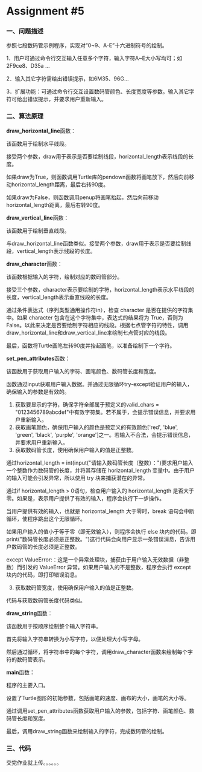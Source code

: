 # Assignment #5

### 一、问题描述

参照七段数码管示例程序，实现对“0~9、A-E”十六进制符号的绘制。

1．用户可通过命令行交互输入任意多个字符，输入字符A~E大小写均可；如2F9ce8、D35a ...

2．输入其它字符需给出错误提示，如6M35、96G…

3．扩展功能：可通过命令行交互设置数码管颜色、长度宽度等参数。输入其它字符可给出错误提示，并要求用户重新输入。

 

### 二、算法原理

**draw_horizontal_line**函数：

该函数用于绘制水平线段。

接受两个参数，draw用于表示是否要绘制线段，horizontal_length表示线段的长度。

如果draw为True，则函数调用Turtle库的pendown函数将画笔放下，然后向前移动horizontal_length距离，最后右转90度。

如果draw为False，则函数调用penup将画笔抬起，然后向前移动horizontal_length距离，最后右转90度。

**draw_vertical_line**函数：

该函数用于绘制垂直线段。

与draw_horizontal_line函数类似。接受两个参数，draw用于表示是否要绘制线段，vertical_length表示线段的长度。

**draw_character**函数：

该函数根据输入的字符，绘制对应的数码管部分。

接受三个参数，character表示要绘制的字符，horizontal_length表示水平线段的长度，vertical_length表示垂直线段的长度。

通过条件表达式（序列类型通用操作符in），检查 character 是否在提供的字符集中。如果 character 包含在这个字符集中，表达式的结果将为 True，否则为 False。以此来决定是否要绘制字符相应的线段。根据七点管字符的特性，调用draw_horizontal_line和draw_vertical_line来绘制七点管对应的线段。

最后，函数将Turtle画笔左转90度并抬起画笔，以准备绘制下一个字符。

**set_pen_attributes**函数：

该函数用于获取用户输入的字符、画笔颜色、数码管长度和宽度。

函数通过input获取用户输入数据。并通过无限循环try-except验证用户的输入，确保输入的参数是有效的。

1. 获取要显示的字符，确保字符全部属于预定义的valid_chars = "0123456789abcdef"中有效字符集。若不属于，会提示错误信息，并要求用户重新输入。
2. 获取画笔颜色，确保用户输入的颜色是预定义的有效颜色['red', 'blue', 'green', 'black', 'purple', 'orange']之一。若输入不合法，会提示错误信息，并要求用户重新输入。
3. 获取数码管长度，使用确保用户输入的值是正整数。

通过horizontal_length = int(input("请输入数码管长度（整数）：")要求用户输入一个整数作为数码管的长度，并将其存储在 horizontal_length 变量中。由于用户的输入可能会引发异常，所以使用 try 块来捕获潜在的异常。

通过if horizontal_length > 0语句，检查用户输入的 horizontal_length 是否大于零。如果是，表示用户提供了有效的输入，程序会执行下一步操作。

当用户提供有效的输入，也就是 horizontal_length 大于零时，break 语句会中断循环，使程序跳出这个无限循环。

如果用户输入的值小于等于零（即无效输入），则程序会执行 else 块内的代码。即print("数码管长度必须是正整数。")这行代码会向用户显示一条错误消息，告诉用户数码管的长度必须是正整数。

except ValueError:：这是一个异常处理块，捕获由于用户输入无效数据（非整数）而引发的 ValueError 异常。如果用户输入的不是整数，程序会执行 except 块内的代码，即打印错误消息。

3. 获取数码管宽度，使用确保用户输入的值是正整数。

代码与获取数码管长度代码类似。

**draw_string**函数：

该函数用于按顺序绘制整个输入字符串。

首先将输入字符串转换为小写字符，以便处理大小写字母。

然后通过循环，将字符串中的每个字符，调用draw_character函数来绘制每个字符的数码管表示。

**main**函数：

程序的主要入口。

设置了Turtle图形的初始参数，包括画笔的速度、画布的大小，画笔的大小等。

通过调用set_pen_attributes函数获取用户输入的参数，包括字符、画笔颜色、数码管长度和宽度。

最后，调用draw_string函数来绘制输入的字符，完成数码管的绘制。

### 三、代码

交完作业就上传。。。。。。